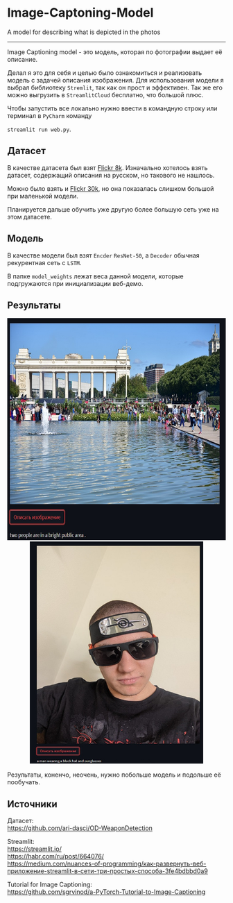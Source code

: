 # Image-Captoning-Model
A model for describing what is depicted in the photos

------------------------------------

Image Captioning model - это модель, которая по фотографии выдает её описание.

Делал я это для себя  и целью было ознакомиться и реализовать модель с задачей описания изображения.
Для использования модели я выбрал библиотеку `Stremlit`, так как он прост и эффективен. Так же его можно выгрузить в `StreamlitCloud` бесплатно, что большой плюс.

Чтобы запустить все локально нужно ввести в командную строку или терминал в `PyCharm` команду

`streamlit run web.py`.

Датасет
------------------------------------
В качестве датасета был взят [Flickr 8k](https://www.kaggle.com/datasets/adityajn105/flickr8k/versions/1). Изначально хотелось взять датасет, содержащий описания на русском, но такового не нашлось. 

Можно было взять и [Flickr 30k](https://www.kaggle.com/datasets/hsankesara/flickr-image-dataset), но она показалась слишком большой при маленькой модели. 

Планируется дальше обучить уже другую более большую сеть уже на этом датасете.

Модель
------------------------------------
В качестве модели был взят `Encder` `ResNet-50`, а `Decoder`  обычная рекурентная сеть с `LSTM`. 

В папке `model_weights` лежат веса данной модели, которые подгружаются при инициализации веб-демо.

Результаты
------------------------------------

<p align='center'>
  <img src='photos/park.jpg' height='512' width='512'/>
  <img src='photos/sunglasses.jpg' height='512' width='400'/>
</p>

Результаты, коненчо, неочень, нужно побольше модель и подольше её пообучать. 

Источники
------------------------------------
Датасет: <br />
https://github.com/ari-dasci/OD-WeaponDetection <br />

Streamlit:<br />
https://streamlit.io/ <br />
https://habr.com/ru/post/664076/ <br />
https://medium.com/nuances-of-programming/как-развернуть-веб-приложение-streamlit-в-сети-три-простых-способа-3fe4bdbbd0a9  <br />

Tutorial for Image Captioning: <br />
https://github.com/sgrvinod/a-PyTorch-Tutorial-to-Image-Captioning <br />
